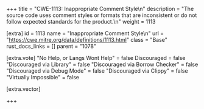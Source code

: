 +++
title = "CWE-1113: Inappropriate Comment Style\n"
description = "The source code uses comment styles or formats that are inconsistent or do not follow expected standards for the product.\n"
weight = 1113

[extra]
id = 1113
name = "Inappropriate Comment Style\n"
url = "https://cwe.mitre.org/data/definitions/1113.html"
class = "Base"
rust_docs_links = []
parent = "1078"

[extra.vote]
"No Help, or Langs Wont Help" = false
Discouraged = false
"Discouraged via Library" = false
"Discouraged via Borrow Checker" = false
"Discouraged via Debug Mode" = false
"Discouraged via Clippy" = false
"Virtually Impossible" = false

[extra.vector]

+++